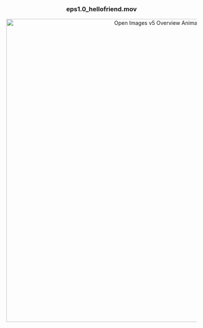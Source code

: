 <div align="center">
  
### eps1.0_hellofriend.mov 


<a href="https://lh3.googleusercontent.com/proxy/9d4qKxJUaHI4FSEfjJgvEYRRGT8KDDqOIPsxQCg8Pu7_QbPmE9aIOr6KP_PXmE_UdPkpODbfhFUru114H2peN1kBnKW35a4UgCIJ6oj4iMo"><img alt="Open Images v5 Overview Animation" src="https://lh3.googleusercontent.com/proxy/9d4qKxJUaHI4FSEfjJgvEYRRGT8KDDqOIPsxQCg8Pu7_QbPmE9aIOr6KP_PXmE_UdPkpODbfhFUru114H2peN1kBnKW35a4UgCIJ6oj4iMo" width="800px" /></a>

</div>


<!--

![Alt Text](https://lh3.googleusercontent.com/proxy/9d4qKxJUaHI4FSEfjJgvEYRRGT8KDDqOIPsxQCg8Pu7_QbPmE9aIOr6KP_PXmE_UdPkpODbfhFUru114H2peN1kBnKW35a4UgCIJ6oj4iMo)

![Adam's github stats](https://github-readme-stats.vercel.app/api?username=dezow&&hide=contribs&count_private=true&show_icons=true&theme=onedark)

[![Adam's top Langs](https://github-readme-stats.vercel.app/api/top-langs/?username=dezow&layout=compact)](https://github.com/anuraghazra/github-readme-stats)


**dezow/dezow** is a ✨ _special_ ✨ repository because its `README.md` (this file) appears on your GitHub profile.

Here are some ideas to get you started:

- 🔭 I’m currently working on ...
- 🌱 I’m currently learning ...
- 👯 I’m looking to collaborate on ...
- 🤔 I’m looking for help with ...
- 💬 Ask me about ...
- 📫 How to reach me: ...
- 😄 Pronouns: ...
- ⚡ Fun fact: ...
-->
